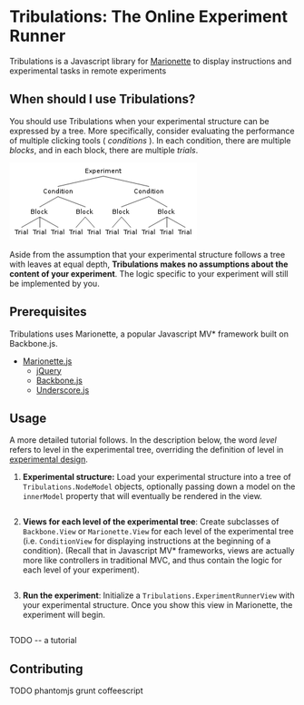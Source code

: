 Tribulations: The Online Experiment Runner
============

Tribulations is a Javascript library for [Marionette](http://marionettejs.com/) to display instructions and experimental tasks in remote experiments

When should I use Tribulations?
------------
You should use Tribulations when your experimental structure can be expressed by a tree. More specifically, consider evaluating the performance of multiple clicking tools ( *conditions* ). In each condition, there are multiple *blocks*, and in each block, there are multiple *trials*.

![Example of a tree showing experimental structure](docs/experiment_structure.png)

Aside from the assumption that your experimental structure follows a tree with leaves at equal depth, **Tribulations makes no assumptions about the content of your experiment**. The logic specific to your experiment will still be implemented by you.

Prerequisites
-------------

Tribulations uses Marionette, a popular Javascript MV\* framework built on Backbone.js. 

* [Marionette.js](http://marionettejs.com)
  * [jQuery](http://jquery.com)
  * [Backbone.js](http://backbonejs.org/)
  * [Underscore.js](http://underscorejs.org/)

Usage
------

A more detailed tutorial follows. In the description below, the word *level* refers to level in the experimental tree, overriding the definition of level in [experimental design](http://en.wikipedia.org/wiki/Factorial_experiment).

1. **Experimental structure:** Load your experimental structure into a tree of `Tribulations.NodeModel` objects, optionally passing down a model on the `innerModel` property that will eventually be rendered in the view.

```javascript
```

2. **Views for each level of the experimental tree**: Create subclasses of `Backbone.View` or `Marionette.View` for each level of the experimental tree (i.e. `ConditionView` for displaying instructions at the beginning of a condition). (Recall that in Javascript MV\* frameworks, views are actually more like controllers in traditional MVC, and thus contain the logic for each level of your experiment).

```javascript

```

3. **Run the experiment**: Initialize a `Tribulations.ExperimentRunnerView` with your experimental structure. Once you show this view in Marionette, the experiment will begin.

```javascript
```
TODO -- a tutorial

Contributing
-------------

TODO
phantomjs grunt coffeescript

